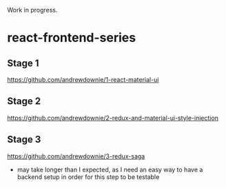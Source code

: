 Work in progress.  
# react-frontend-series
## Stage 1
https://github.com/andrewdownie/1-react-material-ui

## Stage 2
https://github.com/andrewdownie/2-redux-and-material-ui-style-injection

## Stage 3
https://github.com/andrewdownie/3-redux-saga
- may take longer than I expected, as I need an easy way to have a backend setup in order for this step to be testable
